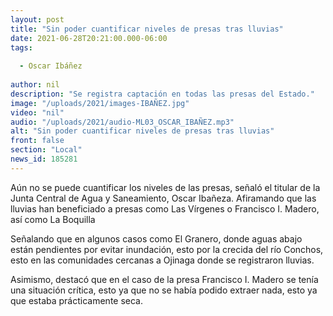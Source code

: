 ```yaml
---
layout: post
title: "Sin poder cuantificar niveles de presas tras lluvias"
date: 2021-06-28T20:21:00.000-06:00
tags:
  
  - Oscar Ibáñez
  
author: nil
description: "Se registra captación en todas las presas del Estado."
image: "/uploads/2021/images-IBAÑEZ.jpg"
video: "nil"
audio: "/uploads/2021/audio-ML03_OSCAR_IBAÑEZ.mp3"
alt: "Sin poder cuantificar niveles de presas tras lluvias"
front: false
section: "Local"
news_id: 185281
---
```


Aún no se puede cuantificar los niveles de las presas, señaló el titular de la Junta Central de Agua y Saneamiento, Oscar Ibañeza. Afiramando que las lluvias han beneficiado a presas como Las Vírgenes o Francisco I. Madero, así como La Boquilla

Señalando que en algunos casos como El Granero, donde aguas abajo están pendientes por evitar inundación, esto por la crecida del río Conchos, esto en las comunidades cercanas a Ojinaga donde se registraron lluvias.

Asimismo, destacó que en el caso de la presa Francisco I. Madero se tenía una situación crítica, esto ya que no se había podido extraer nada, esto ya que estaba prácticamente seca.
